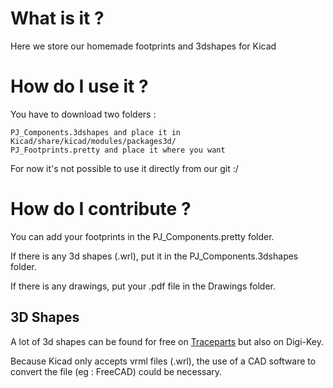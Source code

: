 # What is it ?

Here we store our homemade footprints and 3dshapes for Kicad

# How do I use it ?

You have to download two folders :

	PJ_Components.3dshapes and place it in Kicad/share/kicad/modules/packages3d/
	PJ_Footprints.pretty and place it where you want
	
For now it's not possible to use it directly from our git :/

# How do I contribute ?

You can add your footprints in the PJ_Components.pretty folder.

If there is any 3d shapes (.wrl), put it in the PJ_Components.3dshapes folder.

If there is any drawings, put your .pdf file in the Drawings folder.

## 3D Shapes

A lot of 3d shapes can be found for free on [Traceparts](http://www.tracepartsonline.net/ "http://www.tracepartsonline.net/") but also on Digi-Key. 

Because Kicad only accepts vrml files (.wrl), the use of a CAD software to convert the file (eg : FreeCAD) could be necessary.